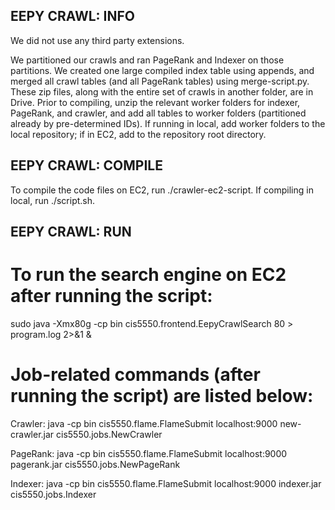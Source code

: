 ## EEPY CRAWL: INFO
We did not use any third party extensions.

We partitioned our crawls and ran PageRank and Indexer on those partitions. We created one large compiled index table using appends, and merged all crawl tables (and all PageRank tables) using merge-script.py. These zip files, along with the entire set of crawls in another folder, are in Drive. Prior to compiling, unzip the relevant worker folders for indexer, PageRank, and crawler, and add all tables to worker folders (partitioned already by pre-determined IDs). If running in local, add worker folders to the local repository; if in EC2, add to the repository root directory. 

## EEPY CRAWL: COMPILE
To compile the code files on EC2, run ./crawler-ec2-script. If compiling in local, run ./script.sh. 

## EEPY CRAWL: RUN
# To run the search engine on EC2 after running the script:

sudo java -Xmx80g -cp bin cis5550.frontend.EepyCrawlSearch 80 > program.log 2>&1 &

# Job-related commands (after running the script) are listed below:

Crawler: java -cp bin cis5550.flame.FlameSubmit localhost:9000 new-crawler.jar cis5550.jobs.NewCrawler

PageRank: java -cp bin cis5550.flame.FlameSubmit localhost:9000 pagerank.jar cis5550.jobs.NewPageRank

Indexer: java -cp bin cis5550.flame.FlameSubmit localhost:9000 indexer.jar cis5550.jobs.Indexer
